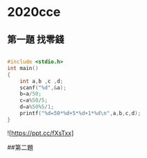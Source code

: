 # 2020cce

## 第一題 找零錢
```c

#include <stdio.h>
int main()
{
	int a,b ,c ,d;
	scanf("%d",&a);
	b=a/50;
	c=a%50/5;
	d=a%50%5/1;
	printf("%d=50*%d+5*%d+1*%d\n",a,b,c,d);
}
```
![https://ppt.cc/fXsTxx]

##第二題
